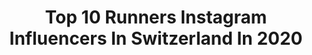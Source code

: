 ---
title: Top 10 Runners Instagram Influencers In Switzerland In 2020
description: >-
  Find top runners Instagram influencers in Switzerland in 2020. Most popular hashtags: #quarantine #covid #family #training.
platform: Instagram
profiles:
  - username: "sarah_atcho"
    fullname: >-
      Sarah Atcho
    location: "Switzerland"
    followers: 15495
    engagement: 948
    commentsToLikes: 0.014476
    id: ck5cbwhdtgak70i11zpg39uae
    verified: false
    hashtags: "#aikonic, #premiumgin, #is, #watch"
  - username: "charlie_hofmann_"
    fullname: >-
      Runner of the 🌍 and Around 😎
    location: "Switzerland"
    followers: 9139
    engagement: 689
    commentsToLikes: 0.034394
    id: ck6u39xovwkxb0j71hkkadgzk
    verified: false
    hashtags: "#enjoylife, #ibeliveicanfly, #lavercup, #playfortheworld"
  - username: "dega1977"
    fullname: >-
      Marco De Gasperi
    location: "Switzerland"
    followers: 17699
    engagement: 795
    commentsToLikes: 0.010705
    id: ck55m0k3k2wfm0i110cwy6uln
    verified: false
    hashtags: "#hokaoneone, #moonlightshadow, #family, #vilamoura"
  - username: "rabina17"
    fullname: >-
      Peter Lewis
    location: "Switzerland"
    followers: 8192
    engagement: 1090
    commentsToLikes: 0.012880
    id: ck0u9g1me9obw0i197dl4ob56
    verified: false
    hashtags: ""
  - username: "barla81"
    fullname: >-
      Marco Barla
    location: "Switzerland"
    followers: 5582
    engagement: 633
    commentsToLikes: 0.022798
    id: ck9wfwlt5qtqk0j78u3es08wc
    verified: false
    hashtags: "#covid, #gritstone, #dyno, #lockdown"
  - username: "prorunner71"
    fullname: >-
      Gionatan Paglialunga
    location: "Switzerland"
    followers: 5987
    engagement: 1513
    commentsToLikes: 0.009950
    id: ckap2t2b6072y0i781pa8w3ds
    verified: false
    hashtags: "#humvee, #fullyloaded, #plymouthcuda, #classy"
  - username: "premekvida"
    fullname: >-
      Přemysl Vida
    location: "Switzerland"
    followers: 15585
    engagement: 234
    commentsToLikes: 0.019789
    id: ck5cezcuum0n10i11xptyuim6
    verified: false
    hashtags: "#motherearth, #dillon, #sunrisephotography, #weloveprague"
  - username: "remi_bonnet"
    fullname: >-
      remi_bonnet
    location: "Switzerland"
    followers: 52977
    engagement: 449
    commentsToLikes: 0.004538
    id: ck0tzk9m4qlxb0i19ytuotwyd
    verified: true
    hashtags: "#staymotivated, #staysafe, #homesweethome, #timetoplayinside"
  - username: "pascalegli"
    fullname: >-
      PASCAL EGLI
    location: "Switzerland"
    followers: 6885
    engagement: 467
    commentsToLikes: 0.017011
    id: ck6tyyceh6kcd0j71fkpu6ass
    verified: false
    hashtags: "#wearefairphone, #solidarity, #athome, #transvulcania"
  - username: "aniahimsa"
    fullname: >-
      Anina | vegan + eco lifestyle
    location: "Switzerland"
    followers: 74675
    engagement: 285
    commentsToLikes: 0.055051
    id: ck0vyo0mf4y1v0i19m1bn9fbo
    verified: false
    hashtags: "#wochenmarkt, #erdbeeren, #mood, #zerowastebad"
---